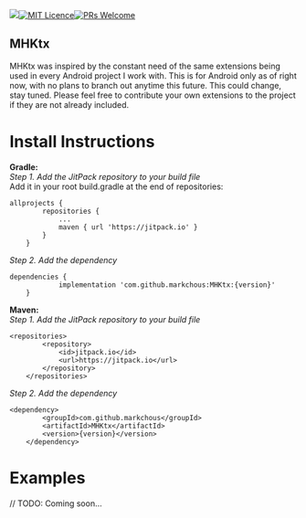 [![](https://jitpack.io/v/markchous/MHKtx.svg)](https://jitpack.io/#markchous/MHKtx)[![MIT Licence](https://badges.frapsoft.com/os/mit/mit.svg?v=103)](https://opensource.org/licenses/mit-license.php)[![PRs Welcome](https://img.shields.io/badge/PRs-welcome-brightgreen.svg)](http://makeapullrequest.com)

## MHKtx
MHKtx was inspired by the constant need of the same extensions being used in every Android project I work with. This is for Android only as of right now, with no plans to branch out anytime this future. This could change, stay tuned. Please feel free to contribute your own extensions to the project if they are not already included. 

# Install Instructions
__Gradle:__  
_Step 1. Add the JitPack repository to your build file_  
Add it in your root build.gradle at the end of repositories:
```
allprojects {
		repositories {
			...
			maven { url 'https://jitpack.io' }
		}
	}
```
_Step 2. Add the dependency_
```
dependencies {
	        implementation 'com.github.markchous:MHKtx:{version}'
	}
```

__Maven:__  
_Step 1. Add the JitPack repository to your build file_
```
<repositories>
		<repository>
		    <id>jitpack.io</id>
		    <url>https://jitpack.io</url>
		</repository>
	</repositories>
```
_Step 2. Add the dependency_
```
<dependency>
	    <groupId>com.github.markchous</groupId>
	    <artifactId>MHKtx</artifactId>
	    <version>{version}</version>
	</dependency>
```

# Examples
// TODO: Coming soon...
